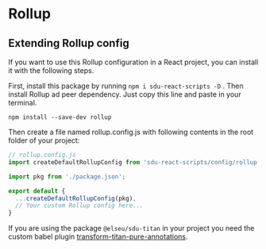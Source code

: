 # Rollup

## Extending Rollup config
If you want to use this Rollup configuration in a React project, you can install it with the following steps.

First, install this package by running `npm i sdu-react-scripts -D` .
Then install Rollup ad peer dependency. Just copy this line and paste in your terminal.
```
npm install --save-dev rollup
```

Then create a file named rollup.config.js with following contents in the root folder of your project:
```javascript
// rollup.config.js
import createDefaultRollupConfig from 'sdu-react-scripts/config/rollup'

import pkg from './package.json';

export default {
  ...createDefaultRollupConfig(pkg),
  // Your custom Rollup config here...
}
```

If you are using the package `@elseu/sdu-titan` in your project you need the custom babel plugin [transform-titan-pure-annotations](../../plugins/babel/README.md).

